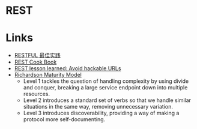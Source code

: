 # REST

# Links
- [RESTFUL 最佳实践](https://www.zybuluo.com/yanbo-ai/note/17890)
- [REST Cook Book](http://restcookbook.com/Basics/hateoas/)
- [REST lesson learned: Avoid hackable URLs ](http://blog.ploeh.dk/2013/05/01/rest-lesson-learned-avoid-hackable-urls/)
- [Richardson Maturity Model](http://martinfowler.com/articles/richardsonMaturityModel.html)
  - Level 1 tackles the question of handling complexity by using divide and conquer, breaking a large service endpoint down into multiple resources.
  - Level 2 introduces a standard set of verbs so that we handle similar situations in the same way, removing unnecessary variation.
  - Level 3 introduces discoverability, providing a way of making a protocol more self-documenting.
